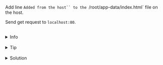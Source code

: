 
Add line `Added from the host`` to the `/root/app-data/index.html` file on the host.

Send get request to `localhost:80`.

<br>
<details><summary>Info</summary>
<br>

```plain
Documentation - https://docs.docker.com/storage/bind-mounts/
```

</details>

<br>
<details><summary>Tip</summary>
<br>

```plain
Use the 'curl' command to send a request to the localhost.

Use >> to add line to the file.
```

</details>


<br>
<details><summary>Solution</summary>
<br>

<br>

Add line to the `/root/app-data/index.html` file on the host:

<br>

```plain
echo "Added from the host" >> /root/app-data/index.html
```{{exec}}

<br>

Send get request to `localhost:80`:

<br>

```plain
curl localhost:80
```{{exec}}

</details>